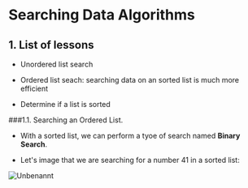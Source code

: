 # Searching Data Algorithms
## 1. List of lessons
- Unordered list search

- Ordered list seach: searching data on an sorted list is much more efficient

- Determine if a list is sorted



###1.1. Searching an Ordered List.

- With a sorted list, we can perform a tyoe of search named **Binary Search**.

- Let's image that we are searching for a number 41 in a sorted list:

![Unbenannt](https://user-images.githubusercontent.com/53815302/74173723-e73f9100-4c32-11ea-9f18-1bf7a3996569.PNG)



